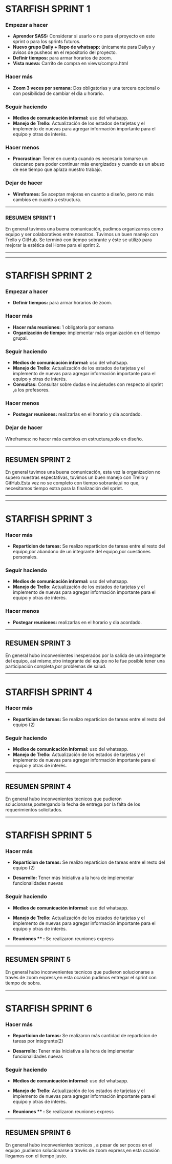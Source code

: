 # STARFISH SPRINT 1 #
### **Empezar a hacer** ###
*  **Aprender SASS:** Considerar si usarlo o no para el proyecto en este sprint o para los sprints futuros.
*  **Nuevo grupo Daily + Repo de whatsapp:** únicamente para Dailys y avisos de pusheos en el repositorio del proyecto.
* **Definir tiempos:** para armar horarios de zoom.
* **Vista nueva:** Carrito de compra en views/compra.html

### **Hacer más**
* **Zoom 3 veces por semana:** Dos obligatorias y una tercera opcional o con posibilidad de cambiar el día u horario.
### **Seguir haciendo**
* **Medios de comunicación informal:** uso del whatsapp.
* **Manejo de Trello:** Actualización de los estados de tarjetas y el implemento de nuevas para agregar información importante para el equipo y otras de interés.
### **Hacer menos**
* **Procrastinar:** Tener en cuenta cuando es necesario tomarse un descanso para poder continuar más energizados y cuando es un abuso de ese tiempo que aplaza nuestro trabajo.
### **Dejar de hacer**
* **Wireframes:** Se aceptan mejoras en cuanto a diseño, pero no más cambios en cuanto a estructura.
-------------------------------------

### RESUMEN SPRINT 1
En general tuvimos una buena comunicación, pudimos organizarnos como equipo y ser colaborativos entre nosotros. Tuvimos un buen manejo con Trello y GitHub. Se terminó con tiempo sobrante y éste se utilizó para mejorar la estética del Home para el sprint 2.


********************************************************************
********************************************************************
# STARFISH SPRINT 2 #

### **Empezar a hacer** ###
* **Definir tiempos:** para armar horarios de zoom.

### **Hacer más**
* **Hacer más reuniones:** 1 obligatoria por semana
* **Organización de tiempo:** implementar más organización en el tiempo grupal.

### **Seguir haciendo**
* **Medios de comunicación informal:** uso del whatsapp.
* **Manejo de Trello:** Actualización de los estados de tarjetas y el implemento de nuevas para agregar información importante para el equipo y otras de interés.
* **Consultas:** Consultar sobre dudas e inquietudes con respecto al sprint ,a los profesores.

### **Hacer menos**
* **Postegar reuniones:** realizarlas en el horario y dia acordado.

### **Dejar de hacer**
Wireframes: no hacer más cambios en estructura,solo en diseño.

-------------------------------

## RESUMEN SPRINT 2
En general tuvimos una buena comunicación, esta vez la organizacion no supero nuestras espectativas, tuvimos un buen manejo con Trello y GitHub.Esta vez no se completo con tiempo sobrante,si no que, necesitamos tiempo extra para la finalización del sprint.



********************************************************************
********************************************************************

# STARFISH SPRINT 3 #

### **Hacer más**
* **Reparticion de tareas:** Se realizo reparticion de tareas entre el resto del equipo,por abandono de un integrante del equipo,por cuestiones personales.

### **Seguir haciendo**
* **Medios de comunicación informal:** uso del whatsapp.
* **Manejo de Trello:** Actualización de los estados de tarjetas y el implemento de nuevas para agregar información importante para el equipo y otras de interés.


### **Hacer menos**
* **Postegar reuniones:** realizarlas en el horario y dia acordado.



--------------------------------------
## RESUMEN SPRINT 3
En general hubo inconvenientes inesperados por la salida de una integrante del equipo, asi mismo,otro integrante del equipo no le fue posible tener una participación completa,por problemas de salud.


---------------------------------------

# STARFISH SPRINT 4 #

### **Hacer más**
* **Reparticion de tareas:** Se realizo reparticion de tareas entre el resto del equipo (2)

### **Seguir haciendo**
* **Medios de comunicación informal:** uso del whatsapp.
* **Manejo de Trello:** Actualización de los estados de tarjetas y el implemento de nuevas para agregar información importante para el equipo y otras de interés.



--------------------------------------
## RESUMEN SPRINT 4
En general hubo inconvenientes tecnicos que pudieron solucionarse,postergando la fecha de entrega por la falta de los requerimientos solicitados.



---------------------------------------------------------------------

# STARFISH SPRINT 5 #

### **Hacer más**
* **Reparticion de tareas:** Se realizo reparticion de tareas entre el resto del equipo (2)

* **Desarrollo:** Tener más Iniciativa a la hora de implementar funcionalidades nuevas


### **Seguir haciendo**
* **Medios de comunicación informal:** uso del whatsapp.

* **Manejo de Trello:** Actualización de los estados de tarjetas y el implemento de nuevas para agregar información importante para el equipo y otras de interés.

* **Reuniones ** :** Se realizaron reuniones express


--------------------------------------
## RESUMEN SPRINT 5
En general hubo inconvenientes tecnicos que pudieron solucionarse a través de zoom express,en esta ocasión pudimos entregar el sprint con tiempo de sobra. 

---------------------------------------------------------------------

# STARFISH SPRINT 6 #

### **Hacer más**
* **Reparticion de tareas:** Se realizaron más cantidad de reparticion de tareas por integrante(2)

* **Desarrollo:** Tener más Iniciativa a la hora de implementar funcionalidades nuevas


### **Seguir haciendo**
* **Medios de comunicación informal:** uso del whatsapp.

* **Manejo de Trello:** Actualización de los estados de tarjetas y el implemento de nuevas para agregar información importante para el equipo y otras de interés.

* **Reuniones ** :** Se realizaron reuniones express


--------------------------------------
## RESUMEN SPRINT 6
En general hubo inconvenientes tecnicos , a pesar de ser pocos en el equipo ,pudieron solucionarse a través de zoom express,en esta ocasión llegamos con el tiempo justo.
